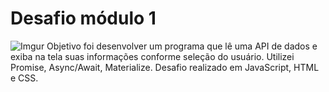 # Desafio módulo 1
![Imgur](https://i.imgur.com/VrKvFyU.png)
Objetivo foi desenvolver um programa que lê uma API de dados e exiba na tela suas informações conforme seleção do usuário. Utilizei Promise, Async/Await, Materialize. Desafio realizado em JavaScript, HTML e CSS.

